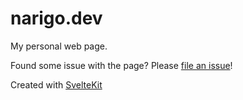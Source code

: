 # narigo.dev

My personal web page.

Found some issue with the page? Please [file an issue](https://github.com/Narigo/narigo.dev/issues/new/choose)!

Created with [SvelteKit](https://kit.svelte.dev/)
